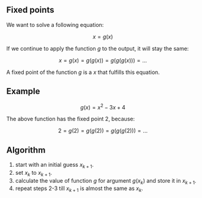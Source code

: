 
## Fixed points

We want to solve a following equation:

$$ x = g(x) $$

If we continue to apply the function $g$ to the output, it will stay the same:

$$x = g(x) = g(g(x)) = g(g(g(x))) = \ldots $$

A fixed point of the function $g$ is a $x$ that fulfills this equation.

## Example

$$ g(x) = x^{2}-3x+4 $$

The above function has the fixed point 2, because:

$$2 = g(2) = g(g(2)) = g(g(g(2))) = \ldots $$

## Algorithm

1. start with an initial guess $x_{k+1}$.
2. set $x_{k}$ to $x_{k+1}$.
3. calculate the value of function $g$ for argument $g(x_k)$ and store it in $x_{k+1}$.
4. repeat steps 2-3 till $x_{k+1}$ is almost the same as $x_k$.

